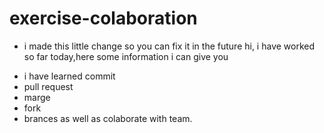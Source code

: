 # exercise-colaboration
* i made this little change so you can fix it in the future
  hi, i have worked so far today,here some information i can give you
+ i have learned commit
+ pull request
+ marge
+ fork
+ brances as well as colaborate with team.
